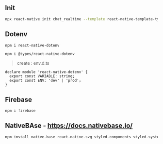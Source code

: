 ## Init
```sh
npx react-native init chat_realtime --template react-native-template-typescript
```
## Dotenv

```sh
npm i react-native-dotenv
```
```sh
npm i @types/react-native-dotenv
```

> create : env.d.ts

```tsx
declare module 'react-native-dotenv' {
  export const VARIABLE: string;
  export const ENV: 'dev' | 'prod';
}
```
## Firebase
```sh
npm i firebase
```

## NativeBAse - https://docs.nativebase.io/

```sh
npm install native-base react-native-svg styled-components styled-system react-native-safe-area-context
```
